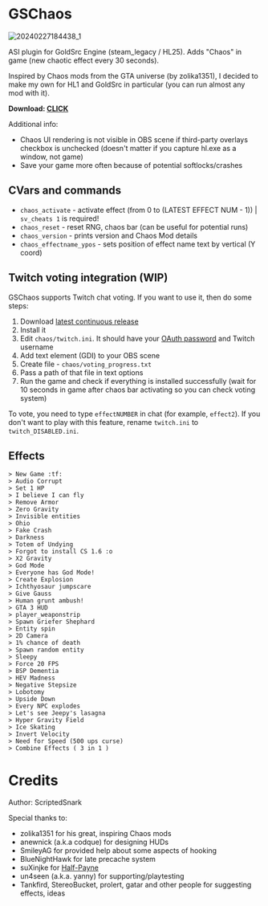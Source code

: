 # GSChaos

![20240227184438_1](https://github.com/ScriptedSnark/GSChaos/assets/51358194/9ecded52-34cc-4722-9441-3280cb7df228)


ASI plugin for GoldSrc Engine (steam_legacy / HL25). Adds "Chaos" in game (new chaotic effect every 30 seconds).

Inspired by Chaos mods from the GTA universe (by zolika1351), I decided to make my own for HL1 and GoldSrc in particular (you can run almost any mod with it).

**Download: [CLICK](https://github.com/ScriptedSnark/GSChaos/releases/tag/continuous)**

Additional info:
- Chaos UI rendering is not visible in OBS scene if third-party overlays checkbox is unchecked (doesn't matter if you capture hl.exe as a window, not game)
- Save your game more often because of potential softlocks/crashes

## CVars and commands
- `chaos_activate` - activate effect (from 0 to (LATEST EFFECT NUM - 1)) | `sv_cheats 1` is required!
- `chaos_reset` - reset RNG, chaos bar (can be useful for potential runs)
- `chaos_version` - prints version and Chaos Mod details
- `chaos_effectname_ypos` - sets position of effect name text by vertical (Y coord)

## Twitch voting integration (WIP)
GSChaos supports Twitch chat voting. If you want to use it, then do some steps:
1. Download [latest continuous release](https://github.com/ScriptedSnark/GSChaos/releases/tag/continuous)
2. Install it
3. Edit `chaos/twitch.ini`. It should have your [OAuth password](https://twitchapps.com/tmi/) and Twitch username
4. Add text element (GDI) to your OBS scene
5. Create file - `chaos/voting_progress.txt`
6. Pass a path of that file in text options
7. Run the game and check if everything is installed successfully (wait for 10 seconds in game after chaos bar activating so you can check voting system)

To vote, you need to type `effectNUMBER` in chat (for example, `effect2`).
If you don't want to play with this feature, rename `twitch.ini` to `twitch_DISABLED.ini`.

## Effects
```
> New Game :tf:
> Audio Corrupt
> Set 1 HP
> I believe I can fly
> Remove Armor
> Zero Gravity
> Invisible entities
> Ohio
> Fake Crash
> Darkness
> Totem of Undying
> Forgot to install CS 1.6 :o
> X2 Gravity
> God Mode
> Everyone has God Mode!
> Create Explosion
> Ichthyosaur jumpscare
> Give Gauss
> Human grunt ambush!
> GTA 3 HUD
> player_weaponstrip
> Spawn Griefer Shephard
> Entity spin
> 2D Camera
> 1% chance of death
> Spawn random entity
> Sleepy
> Force 20 FPS
> BSP Dementia
> HEV Madness
> Negative Stepsize
> Lobotomy
> Upside Down
> Every NPC explodes
> Let's see Jeepy's lasagna
> Hyper Gravity Field
> Ice Skating
> Invert Velocity
> Need for Speed (500 ups curse)
> Combine Effects ( 3 in 1 )
```

Credits
==============
Author: ScriptedSnark

Special thanks to:
- zolika1351 for his great, inspiring Chaos mods
- anewnick (a.k.a codque) for designing HUDs
- SmileyAG for provided help about some aspects of hooking
- BlueNightHawk for late precache system
- suXinjke for [Half-Payne](https://github.com/suXinjke/HalfPayne)
- un4seen (a.k.a. yanny) for supporting/playtesting
- Tankfird, StereoBucket, prolert, gatar and other people for suggesting effects, ideas
